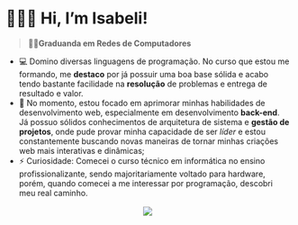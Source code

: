 # 👩🏽‍💻 Hi, I’m Isabeli!
> 👩‍🎓**Graduanda em Redes de Computadores**
- 💻 Domino diversas linguagens de programação. No curso que estou me formando, me **destaco** por já possuir uma boa base sólida e acabo tendo bastante facilidade na **resolução** de problemas e entrega de resultado e valor.
- 💞️ No momento, estou focado em aprimorar minhas habilidades de desenvolvimento web, especialmente em desenvolvimento **back-end**. Já possuo sólidos conhecimentos de arquitetura de sistema e **gestão de projetos**, onde pude provar minha capacidade de ser _líder_ e estou constantemente buscando novas maneiras de tornar minhas criações web mais interativas e dinâmicas;
- ⚡ Curiosidade: Comecei o curso técnico em informática no ensino profissionalizante, sendo majoritariamente voltado para hardware, porém, quando comecei a me interessar por programação, descobri meu real caminho.

<p style="margin-top: 16px;" align="center">
  <a href="https://skillicons.dev">
    <img src="https://skillicons.dev/icons?i=js,html,css,c,py,nodejs,postman,react,redis,mysql,supabase,vercel,vscode,wordpress,windows" />
  </a>
</p>
 <!---
CodingIsabeli/CodingIsabeli is a ✨ special ✨ repository because its `README.md` (this file) appears on your GitHub profile.
You can click the Preview link to take a look at your changes.
--->
